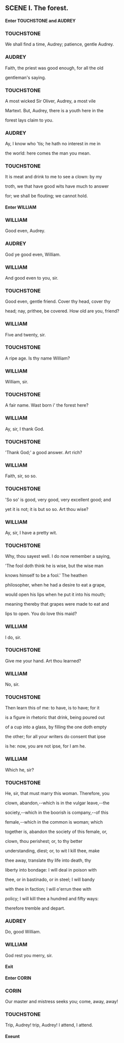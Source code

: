 ## SCENE I. The forest.
#### Enter TOUCHSTONE and AUDREY
### TOUCHSTONE
We shall find a time, Audrey; patience, gentle Audrey.

### AUDREY
Faith, the priest was good enough, for all the old

gentleman's saying.

### TOUCHSTONE
A most wicked Sir Oliver, Audrey, a most vile

Martext. But, Audrey, there is a youth here in the

forest lays claim to you.

### AUDREY
Ay, I know who 'tis; he hath no interest in me in

the world: here comes the man you mean.

### TOUCHSTONE
It is meat and drink to me to see a clown: by my

troth, we that have good wits have much to answer

for; we shall be flouting; we cannot hold.

#### Enter WILLIAM
### WILLIAM
Good even, Audrey.

### AUDREY
God ye good even, William.

### WILLIAM
And good even to you, sir.

### TOUCHSTONE
Good even, gentle friend. Cover thy head, cover thy

head; nay, prithee, be covered. How old are you, friend?

### WILLIAM
Five and twenty, sir.

### TOUCHSTONE
A ripe age. Is thy name William?

### WILLIAM
William, sir.

### TOUCHSTONE
A fair name. Wast born i' the forest here?

### WILLIAM
Ay, sir, I thank God.

### TOUCHSTONE
'Thank God;' a good answer. Art rich?

### WILLIAM
Faith, sir, so so.

### TOUCHSTONE
'So so' is good, very good, very excellent good; and

yet it is not; it is but so so. Art thou wise?

### WILLIAM
Ay, sir, I have a pretty wit.

### TOUCHSTONE
Why, thou sayest well. I do now remember a saying,

'The fool doth think he is wise, but the wise man

knows himself to be a fool.' The heathen

philosopher, when he had a desire to eat a grape,

would open his lips when he put it into his mouth;

meaning thereby that grapes were made to eat and

lips to open. You do love this maid?

### WILLIAM
I do, sir.

### TOUCHSTONE
Give me your hand. Art thou learned?

### WILLIAM
No, sir.

### TOUCHSTONE
Then learn this of me: to have, is to have; for it

is a figure in rhetoric that drink, being poured out

of a cup into a glass, by filling the one doth empty

the other; for all your writers do consent that ipse

is he: now, you are not ipse, for I am he.

### WILLIAM
Which he, sir?

### TOUCHSTONE
He, sir, that must marry this woman. Therefore, you

clown, abandon,--which is in the vulgar leave,--the

society,--which in the boorish is company,--of this

female,--which in the common is woman; which

together is, abandon the society of this female, or,

clown, thou perishest; or, to thy better

understanding, diest; or, to wit I kill thee, make

thee away, translate thy life into death, thy

liberty into bondage: I will deal in poison with

thee, or in bastinado, or in steel; I will bandy

with thee in faction; I will o'errun thee with

policy; I will kill thee a hundred and fifty ways:

therefore tremble and depart.

### AUDREY
Do, good William.

### WILLIAM
God rest you merry, sir.

#### Exit
#### Enter CORIN
### CORIN
Our master and mistress seeks you; come, away, away!

### TOUCHSTONE
Trip, Audrey! trip, Audrey! I attend, I attend.

#### Exeunt
